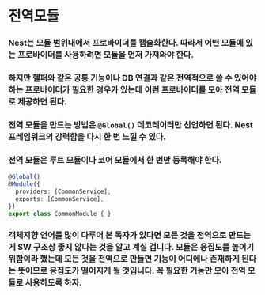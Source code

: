 # 전역모듈

### Nest는 모듈 범위내에서 프로바이더를 캡슐화한다. 따라서 어떤 모듈에 있는 프로바이더를 사용하려면 모듈을 먼저 가져와야 한다. 
### 하지만 헬퍼와 같은 공통 기능이나 DB 연결과 같은 전역적으로 쓸 수 있어야 하는 프로바이더가 필요한 경우가 있는데 이런 프로바이더를 모아 전역 모듈로 제공하면 된다.  

### 전역 모듈을 만드는 방법은 `@Global()` 데코레이터만 선언하면 된다. Nest 프레임워크의 강력함을 다시 한 번 느낄 수 있다.
### 전역 모듈은 루트 모듈이나 코어 모듈에서 한 번만 등록해야 한다.

```typescript
@Global()
@Module({
  providers: [CommonService],
  exports: [CommonService],
})
export class CommonModule { }
```

### 객체지향 언어를 많이 다루어 본 독자가 있다면 모든 것을 전역으로 만드는 게 SW 구조상 좋지 않다는 것을 알고 계실 겁니다. 모듈은 응집도를 높이기 위함이라 했는데 모든 것을 전역으로 만들면 기능이 어디에나 존재하게 된다는 뜻이므로 응집도가 떨어지게 될 것입니다. 꼭 필요한 기능만 모아 전역 모듈로 사용하도록 하자.
